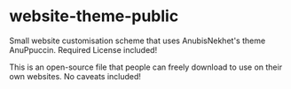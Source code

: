 # website-theme-public
Small website customisation scheme that uses AnubisNekhet's theme AnuPpuccin. Required License included! 

This is an open-source file that people can freely download to use on their own websites. No caveats included! 
